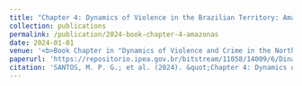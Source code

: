 ```yaml
---
title: "Chapter 4: Dynamics of Violence in the Brazilian Territory: Amazonas"
collection: publications
permalink: /publication/2024-book-chapter-4-amazonas
date: 2024-01-01
venue: '<b>Book Chapter in "Dynamics of Violence and Crime in the North of Brazil" (Ipea, 2024)</b>'
paperurl: 'https://repositorio.ipea.gov.br/bitstream/11058/14009/6/Dinamicas_da_violencia_Cap4.pdf'
citation: 'SANTOS, M. P. G.; et al. (2024). &quot;Chapter 4: Dynamics of Violence in the Brazilian Territory: Amazonas&quot;. In: <i>Dynamics of Violence and Crime in the North of Brazil</i>. 1 ed. Brasília: Ipea, p. 121-166.'
---
```

